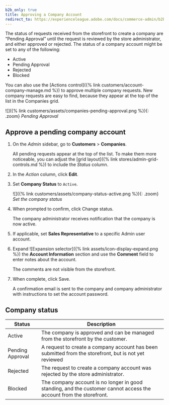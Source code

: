 ```yaml
---
b2b_only: true
title: Approving a Company Account
redirect_to: https://experienceleague.adobe.com/docs/commerce-admin/b2b/companies/account-company-approve.html
---
```


The status of requests received from the storefront to create a company are “Pending Approval” until the request is reviewed by the store administrator, and either approved or rejected. The status of a company account might be set to any of the following:

- Active
- Pending Approval
- Rejected
- Blocked

You can also use the [Actions control]({% link customers/account-company-manage.md %}) to approve multiple company requests. New company requests are easy to find, because they appear at the top of the list in the Companies grid.

![]({% link customers/assets/companies-pending-approval.png %}){: .zoom}
_Pending Approval_

## Approve a pending company account

1. On the _Admin_ sidebar, go to **Customers** > **Companies**.

   All pending requests appear at the top of the list. To make them more noticeable, you can adjust the [grid layout]({% link stores/admin-grid-controls.md %}) to include the _Status_ column.

1. In the _Action_ column, click **Edit**.

1. Set **Company Status** to `Active`.

   ![]({% link customers/assets/company-status-active.png %}){: .zoom}
   _Set the company status_

1. When prompted to confirm, click <span class="btn">Change status</span>.

   The company administrator receives notification that the company is now active.

1. If applicable, set **Sales Representative** to a specific Admin user account.

1. Expand ![Expansion selector]({% link assets/icon-display-expand.png %}) the **Account Information** section and use the **Comment** field to enter notes about the account.

   The comments are not visible from the storefront.

1. When complete, click <span class="btn">Save</span>.

   A confirmation email is sent to the company and company administrator with instructions to set the account password.

## Company status

| Status           | Description                                                                                                        |
|------------------|--------------------------------------------------------------------------------------------------------------------|
| Active           | The company is approved and can be managed from the storefront by the customer.                                    |
| Pending Approval | A request to create a company account has been submitted from the storefront, but is not yet reviewed              |
| Rejected         | The request to create a company account was rejected by the store administrator.                                   |
| Blocked          | The company account is no longer in good standing, and the customer cannot access the account from the storefront. |
